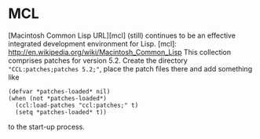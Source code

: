 MCL
===

[Macintosh Common Lisp URL][mcl] (still) continues to be an effective integrated development environment for Lisp.
 [mcl]: http://en.wikipedia.org/wiki/Macintosh_Common_Lisp
This collection comprises patches for version 5.2. Create the directory `"CCL:patches;patches 5.2;"`, place the patch files there and add something like

    (defvar *patches-loaded* nil)
    (when (not *patches-loaded*)
      (ccl:load-patches "ccl:patches;" t)
      (setq *patches-loaded* t))

to the start-up process.
